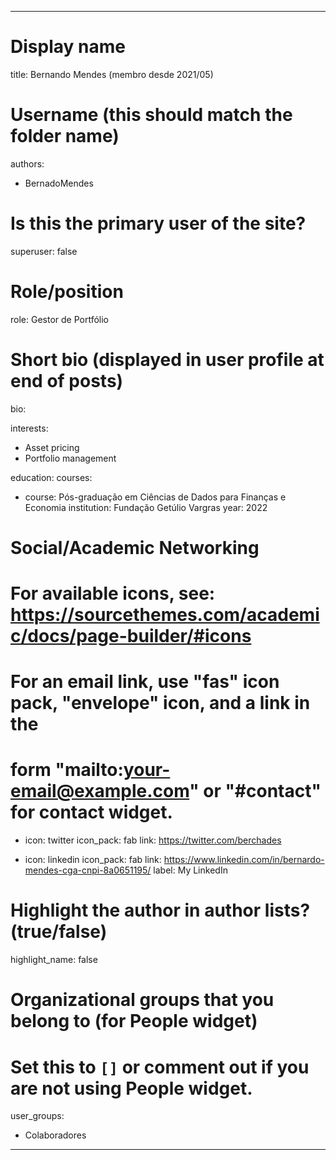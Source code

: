 
---
# Display name
title: Bernando Mendes (membro desde 2021/05)

# Username (this should match the folder name)
authors:
- BernadoMendes


# Is this the primary user of the site?
superuser: false

# Role/position
role: Gestor de Portfólio


# Short bio (displayed in user profile at end of posts)
bio: 

interests:
- Asset pricing
- Portfolio management

education:
  courses:
  - course: Pós-graduação em Ciências de Dados para Finanças e Economia
    institution: Fundação Getúlio Vargras
    year: 2022

# Social/Academic Networking
# For available icons, see: https://sourcethemes.com/academic/docs/page-builder/#icons
#   For an email link, use "fas" icon pack, "envelope" icon, and a link in the
#   form "mailto:your-email@example.com" or "#contact" for contact widget.


- icon: twitter
  icon_pack: fab
  link: https://twitter.com/berchades
  
- icon: linkedin
  icon_pack: fab
  link: https://www.linkedin.com/in/bernardo-mendes-cga-cnpi-8a0651195/
  label: My LinkedIn
  
# Highlight the author in author lists? (true/false)
highlight_name: false

# Organizational groups that you belong to (for People widget)
#   Set this to `[]` or comment out if you are not using People widget.

user_groups:
- Colaboradores

---

